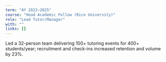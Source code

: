 ```yaml
---
term: "AY 2022–2025"
course: "Head Academic Fellow (Rice University)"
role: "Lead Tutor/Manager"
with: ""
links: []
---
```

Led a 32-person team delivering 100+ tutoring events for 400+ students/year; recruitment and check-ins increased retention and volume by 23%.

